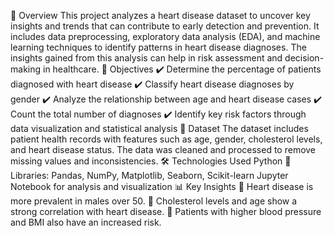 📌 Overview
This project analyzes a heart disease dataset to uncover key insights and trends that can contribute to early detection and prevention. It includes data preprocessing, exploratory data analysis (EDA), and machine learning techniques to identify patterns in heart disease diagnoses. The insights gained from this analysis can help in risk assessment and decision-making in healthcare.
🎯 Objectives
✔️ Determine the percentage of patients diagnosed with heart disease
✔️ Classify heart disease diagnoses by gender
✔️ Analyze the relationship between age and heart disease cases
✔️ Count the total number of diagnoses
✔️ Identify key risk factors through data visualization and statistical analysis
📂 Dataset
The dataset includes patient health records with features such as age, gender, cholesterol levels, and heart disease status.
The data was cleaned and processed to remove missing values and inconsistencies.
🛠 Technologies Used
Python 🐍
Libraries: Pandas, NumPy, Matplotlib, Seaborn, Scikit-learn
Jupyter Notebook for analysis and visualization
📊 Key Insights
🔹 Heart disease is more prevalent in males over 50.
🔹 Cholesterol levels and age show a strong correlation with heart disease.
🔹 Patients with higher blood pressure and BMI also have an increased risk.
